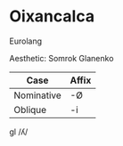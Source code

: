 # Oixancalca

Eurolang

Aesthetic: Somrok Glanenko

| Case       | Affix  |
|------------|--------|
| Nominative | -Ø     |
| Oblique    | -i     |

gl /ʎ/
